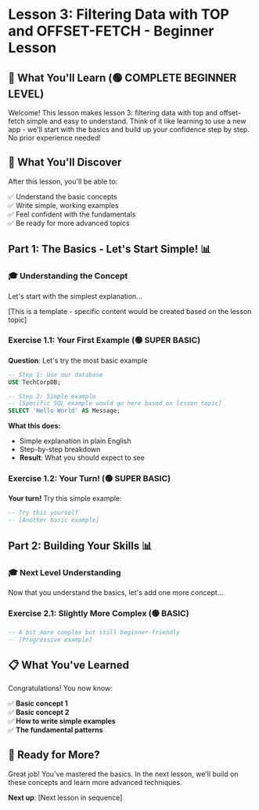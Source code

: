 # Lesson 3: Filtering Data with TOP and OFFSET-FETCH - Beginner Lesson

## 🎯 What You'll Learn (🟢 COMPLETE BEGINNER LEVEL)

Welcome! This lesson makes lesson 3: filtering data with top and offset-fetch simple and easy to understand. Think of it like learning to use a new app - we'll start with the basics and build up your confidence step by step. No prior experience needed!

## 📖 What You'll Discover

After this lesson, you'll be able to:

✅ Understand the basic concepts  
✅ Write simple, working examples  
✅ Feel confident with the fundamentals  
✅ Be ready for more advanced topics  

## Part 1: The Basics - Let's Start Simple! 📊

### 🎓 Understanding the Concept

Let's start with the simplest explanation...

[This is a template - specific content would be created based on the lesson topic]

### Exercise 1.1: Your First Example (🟢 SUPER BASIC)

**Question**: Let's try the most basic example

```sql
-- Step 1: Use our database
USE TechCorpDB;

-- Step 2: Simple example
-- [Specific SQL example would go here based on lesson topic]
SELECT 'Hello World' AS Message;
```

**What this does:**
- Simple explanation in plain English
- Step-by-step breakdown
- **Result**: What you should expect to see

### Exercise 1.2: Your Turn! (🟢 SUPER BASIC)

**Your turn!** Try this simple example:

```sql
-- Try this yourself
-- [Another basic example]
```

## Part 2: Building Your Skills 📊

### 🎓 Next Level Understanding

Now that you understand the basics, let's add one more concept...

### Exercise 2.1: Slightly More Complex (🟢 BASIC)

```sql
-- A bit more complex but still beginner-friendly
-- [Progressive example]
```

## 📋 What You've Learned

Congratulations! You now know:

✅ **Basic concept 1**  
✅ **Basic concept 2**  
✅ **How to write simple examples**  
✅ **The fundamental patterns**  

## 🚀 Ready for More?

Great job! You've mastered the basics. In the next lesson, we'll build on these concepts and learn more advanced techniques.

**Next up**: [Next lesson in sequence]
